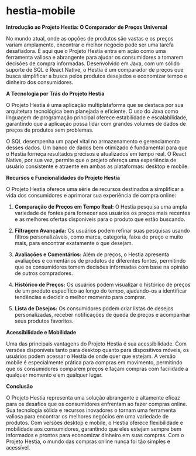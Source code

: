 # hestia-mobile

**Introdução ao Projeto Hestia: O Comparador de Preços Universal**

No mundo atual, onde as opções de produtos são vastas e os preços variam amplamente, encontrar o melhor negócio pode ser uma tarefa desafiadora. É aqui que o Projeto Hestia entra em ação como uma ferramenta valiosa e abrangente para ajudar os consumidores a tomarem decisões de compra informadas. Desenvolvido em Java, com um sólido suporte de SQL e React Native, o Hestia é um comparador de preços que busca simplificar a busca pelos produtos desejados e economizar tempo e dinheiro dos consumidores.

**A Tecnologia por Trás do Projeto Hestia**

O Projeto Hestia é uma aplicação multiplataforma que se destaca por sua arquitetura tecnológica bem planejada e eficiente. O uso do Java como linguagem de programação principal oferece estabilidade e escalabilidade, garantindo que a aplicação possa lidar com grandes volumes de dados de preços de produtos sem problemas.

O SQL desempenha um papel vital no armazenamento e gerenciamento desses dados. Um banco de dados bem otimizado é fundamental para que o Hestia forneça resultados precisos e atualizados em tempo real. O React Native, por sua vez, permite que o projeto ofereça uma experiência de usuário consistente e atraente em ambas as plataformas: desktop e mobile.

**Recursos e Funcionalidades do Projeto Hestia**

O Projeto Hestia oferece uma série de recursos destinados a simplificar a vida dos consumidores e aprimorar sua experiência de compra online:

1. **Comparação de Preços em Tempo Real:** O Hestia pesquisa uma ampla variedade de fontes para fornecer aos usuários os preços mais recentes e as melhores ofertas disponíveis para o produto que estão buscando.

2. **Filtragem Avançada:** Os usuários podem refinar suas pesquisas usando filtros personalizáveis, como marca, categoria, faixa de preço e muito mais, para encontrar exatamente o que desejam.

3. **Avaliações e Comentários:** Além de preços, o Hestia apresenta avaliações e comentários de produtos de diferentes fontes, permitindo que os consumidores tomem decisões informadas com base na opinião de outros compradores.

4. **Histórico de Preços:** Os usuários podem visualizar o histórico de preços de um produto específico ao longo do tempo, ajudando-os a identificar tendências e decidir o melhor momento para comprar.

5. **Lista de Desejos:** Os consumidores podem criar listas de desejos personalizadas, receber notificações de queda de preços e acompanhar seus produtos favoritos.

**Acessibilidade e Mobilidade**

Uma das principais vantagens do Projeto Hestia é sua acessibilidade. Com versões disponíveis tanto para desktop quanto para dispositivos móveis, os usuários podem acessar o Hestia de onde quer que estejam. A versão mobile é especialmente prática para compras em movimento, permitindo que os consumidores comparem preços e façam compras com facilidade a qualquer momento e em qualquer lugar.

**Conclusão**

O Projeto Hestia representa uma solução abrangente e altamente eficaz para os desafios que os consumidores enfrentam ao fazer compras online. Sua tecnologia sólida e recursos inovadores o tornam uma ferramenta valiosa para encontrar os melhores negócios em uma variedade de produtos. Com versões desktop e mobile, o Hestia oferece flexibilidade e mobilidade aos consumidores, garantindo que eles estejam sempre bem informados e prontos para economizar dinheiro em suas compras. Com o Projeto Hestia, o mundo das compras online nunca foi tão simples e acessível.
